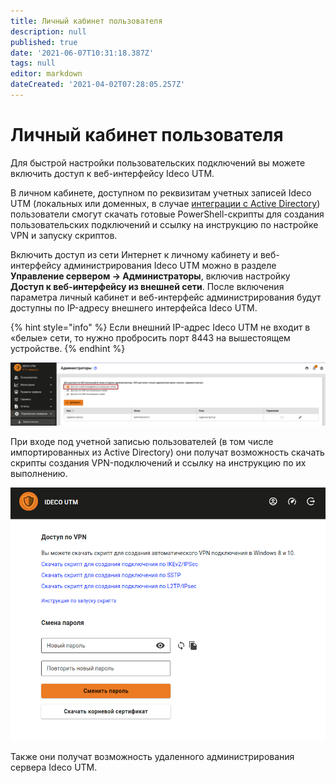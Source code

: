 ```yaml
---
title: Личный кабинет пользователя
description: null
published: true
date: '2021-06-07T10:31:18.387Z'
tags: null
editor: markdown
dateCreated: '2021-04-02T07:28:05.257Z'
---
```


# Личный кабинет пользователя

Для быстрой настройки пользовательских подключений вы можете включить доступ к веб-интерфейсу Ideco UTM.

В личном кабинете, доступном по реквизитам учетных записей Ideco UTM \(локальных или доменных, в случае [интеграции с Active Directory](../../../users/active-directory/)\) пользователи смогут скачать готовые PowerShell-скрипты для создания пользовательских подключений и ссылку на инструкцию по настройке VPN и запуску скриптов.

Включить доступ из сети Интернет к личному кабинету и веб-интерфейсу администрирования Ideco UTM можно в разделе **Управление сервером -&gt; Администраторы**, включив настройку **Доступ к веб-интерфейсу из внешней сети**. После включения параметра личный кабинет и веб-интерфейс администрирования будут доступны по IP-адресу внешнего интерфейса Ideco UTM.

{% hint style="info" %}
Если внешний IP-адрес Ideco UTM не входит в «белые» сети, то нужно пробросить порт 8443 на вышестоящем устройстве. 
{% endhint %}

![](../../../../.gitbook/assets/admin.png)

При входе под учетной записью пользователей \(в том числе импортированных из Active Directory\) они получат возможность скачать скрипты создания VPN-подключений и ссылку на инструкцию по их выполнению. 

![](../../../../.gitbook/assets/user_lk.png)

Также они получат возможность удаленного администрирования сервера Ideco UTM.


